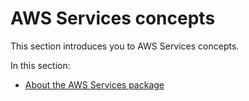 # AWS Services concepts

This section introduces you to AWS Services concepts.

In this section:

- [About the AWS Services package](about-package.hbs.md)
